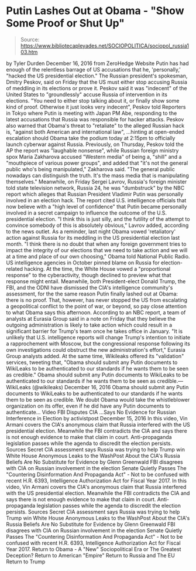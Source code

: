 # Putin Lashes Out at Obama - "Show Some Proof or Shut Up"

> Source: https://www.bibliotecapleyades.net/SOCIOPOLITICA/sociopol_russia103.htm

by Tyler Durden December 16, 2016
from ZeroHedge Website
Putin has had enough of the relentless barrage of US accusations that he, 'personally,'
"hacked the US presidential election."
The Russian president's spokesman, Dmitry Peskov, said on Friday that the US must either stop accusing Russia of meddling in its elections or prove it.
Peskov said it was "indecent" of the United States to "groundlessly" accuse Russia of intervention in its elections.
"You need to either stop talking about it, or finally show some kind of proof. Otherwise it just looks very indecent", Peskov told Reporters in Tokyo where Putin is meeting with Japan PM Abe, responding to the latest accusations that Russia was responsible for hacker attacks.
Peskov also warned that Obama's threat to "retaliate" to the alleged Russian hack is,
"against both American and international law",
...hinting at open-ended escalation should Obama take the podium today at 2:15pm to officially launch cyberwar against Russia. Previously, on Thursday, Peskov told the AP the report was "laughable nonsense", while Russian foreign ministry spox Maria Zakharova accused "Western media" of being a,
"shill" and a "mouthpiece of various power groups", and added that "it's not the general public who's being manipulated," Zakharova said. "The general public nowadays can distinguish the truth. It's the mass media that is manipulating themselves."
Meanwhile, on Friday Sergei Lavrov, Russia's foreign minister told state television network, Russia 24, he was "dumbstruck" by the NBC report which alleges that Russian President Vladimir Putin was personally involved in an election hack. The report cited U.S. intelligence officials that now believe with a "high level of confidence" that Putin became personally involved in a secret campaign to influence the outcome of the U.S. presidential election.
"I think this is just silly, and the futility of the attempt to convince somebody of this is absolutely obvious," Lavrov added, according to the news outlet.
As a reminder, last night Obama vowed 'retaliatory' action against Russia for its meddling in the US presidential election last month.
"I think there is no doubt that when any foreign government tries to impact the integrity of our elections that we need to take action and we will at a time and place of our own choosing," Obama told National Public Radio.
US intelligence agencies in October pinned blame on Russia for election-related hacking.
At the time, the White House vowed a "proportional response" to the cyberactivity, though declined to preview what that response might entail.
Meanwhile, both President-elect Donald Trump, the FBI, and the ODNI have dismissed the CIA's intelligence community's assessment, for the the same reason Putin finally lashed out at Obama:
there is no proof.
That, however, has never stopped the US from escalating a geopolitical conflict to the point of war, or beyond, so pay close attention to what Obama says this afternoon.
According to an NBC report, a team of analysts at Eurasia Group said in a note on Friday that they believe the outgoing administration is likely to take action which could result in a significant barrier for Trump's team once he takes office in January.
"It is unlikely that U.S. intelligence reports will change Trump's intention to initiate a rapprochement with Moscow, but the congressional response following its own investigations could obstruct the new administration's effort," Eurasia Group analysts added.
At the same time, Wikileaks offered its "validation" services, tweeting that,
"Obama should submit any Putin documents to WikiLeaks to be authenticated to our standards if he wants them to be seen as credible."
Obama should submit any Putin documents to WikiLeaks to be authenticated to our standards if he wants them to be seen as credible.— WikiLeaks (@wikileaks) December 16, 2016
Obama should submit any Putin documents to WikiLeaks to be authenticated to our standards if he wants them to be seen as credible.
We doubt Obama would take the whistleblower organization on its offer, even if he did have any Putin documents to authenticate...
Video
FBI Disputes CIA
...Says No Evidence for Russian Interference in Election by activistpost December 15, 2016
In this video, Vin Armani covers the CIA's anonymous claim that Russia interfered with the US presidential election. Meanwhile the FBI contradicts the CIA and says there is not enough evidence to make that claim in court. Anti-propaganda legislation passes while the agenda to discredit the election persists. Sources Secret CIA assessment says Russia was trying to help Trump win White House Anonymous Leaks to the WashPost About the CIA's Russia Beliefs Are No Substitute for Evidence by Glenn Greenwald FBI disagrees with CIA on Russian involvement in the election Senate Quietly Passes The "Countering Disinformation And Propaganda Act" - Not to be confused with recent H.R. 6393, Intelligence Authorization Act for Fiscal Year 2017.
In this video, Vin Armani covers the CIA's anonymous claim that Russia interfered with the US presidential election.
Meanwhile the FBI contradicts the CIA and says there is not enough evidence to make that claim in court.
Anti-propaganda legislation passes while the agenda to discredit the election persists.
Sources
Secret CIA assessment says Russia was trying to help Trump win White House
Anonymous Leaks to the WashPost About the CIA's Russia Beliefs Are No Substitute for Evidence by Glenn Greenwald
FBI disagrees with CIA on Russian involvement in the election
Senate Quietly Passes The "Countering Disinformation And Propaganda Act" - Not to be confused with recent H.R. 6393, Intelligence Authorization Act for Fiscal Year 2017.
Return to Obama - A "New" Sociopolitical Era or The Greatest Deception?
Return to American "Empire"
Return to Russia and The EU
Return to Trump
